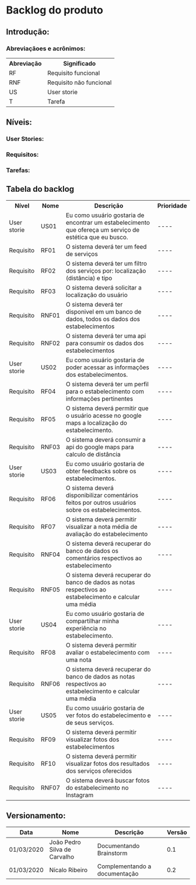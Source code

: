 # Backlog do produto
## Introdução:
### Abreviaçãoes e acrônimos:

<table>
    <tr>
        <th>Abreviação</th>
        <th>Significado</th>
    </tr>
    <tr>
        <td>RF</td>
        <td>Requisito funcional</td>
    </tr>
    <tr>
        <td>RNF</td>
        <td>Requisito não funcional</td>
    </tr>
    <tr>
        <td>US</td>
        <td>User storie</td>
    </tr>
    <tr>
        <td>T</td>
        <td>Tarefa</td>
    </tr>
</table>

## Níveis:
### User Stories:
### Requisitos:
### Tarefas:
## Tabela do backlog

<table>
    <tr>
        <th>Nível</th>
        <th>Nome</th>
        <th>Descrição</th>
        <th>Prioridade</th>
    </tr>
    <tr>
        <td>User storie</td>
        <td>US01</td>
        <td>Eu como usuário gostaria de encontrar um estabelecimento que ofereça um serviço de estética que eu busco.</td>
        <td>----</td>
    </tr>
    <tr>
        <td>Requisito</td>
        <td>RF01</td>
        <td>O sistema deverá ter um feed de serviços</td>
        <td>----</td>
    </tr>
    <tr>
        <td>Requisito</td>
        <td>RF02</td>
        <td>O sistema deverá ter um filtro dos serviços por: localização (distância) e tipo </td>
        <td>----</td>
    </tr>
    <tr>
        <td>Requisito</td>
        <td>RF03</td>
        <td>O sistema deverá solicitar a localização do usuário</td>
        <td>----</td>
    </tr>
    <tr>
        <td>Requisito</td>
        <td>RNF01</td>
        <td>O sistema deverá ter disponivel em um banco de dados, todos os dados dos estabelecimentos</td>
        <td>----</td>
    </tr>
    <tr>
        <td>Requisito</td>
        <td>RNF02</td>
        <td>O sistema deverá ter uma api para consumir os dados dos estabelecimentos</td>
        <td>----</td>
    </tr>
    <tr>
        <td>User storie</td>
        <td>US02</td>
        <td>Eu como usuário gostaria de poder acessar as informações dos estabelecimentos.</td>
        <td>----</td>
    </tr>
    <tr>
        <td>Requisito</td>
        <td>RF04</td>
        <td>O sistema deverá ter um perfil para o estabelecimento com informações pertinentes</td>
        <td>----</td>
    </tr>
    <tr>
        <td>Requisito</td>
        <td>RF05</td>
        <td>O sistema deverá permitir que o usuário acesse no google maps a localização do estabelecimento.</td>
        <td>----</td>
    </tr>
    <tr>
        <td>Requisito</td>
        <td>RNF03</td>
        <td>O sistema deverá consumir a api do google maps para calculo de distância</td>
        <td>----</td>
    </tr>
    <tr>
        <td>User storie</td>
        <td>US03</td>
        <td>Eu como usuário gostaria de obter feedbacks sobre os estabelecimentos.</td>
        <td>----</td>
    </tr>
    <tr>
        <td>Requisito</td>
        <td>RF06</td>
        <td>O sistema deverá disponibilizar comentários feitos por outros usuários sobre os estabelecimentos.</td>
        <td>----</td>
    </tr>
    <tr>
        <td>Requisito</td>
        <td>RF07</td>
        <td>O sistema deverá permitir visualizar a nota média de avaliação do estabelecimento</td>
        <td>----</td>
    </tr>
    <tr>
        <td>Requisito</td>
        <td>RNF04</td>
        <td>O sistema deverá recuperar do banco de dados os comentários respectivos ao estabelecimento</td>
        <td>----</td>
    </tr>
    <tr>
        <td>Requisito</td>
        <td>RNF05</td>
        <td>O sistema deverá recuperar do banco de dados as notas respectivos ao estabelecimento e calcular uma média</td>
        <td>----</td>
    </tr>
    <tr>
        <td>User storie</td>
        <td>US04</td>
        <td>Eu como usuário gostaria de compartilhar minha experiência no estabelecimento.</td>
        <td>----</td>
    </tr>
    <tr>
        <td>Requisito</td>
        <td>RF08</td>
        <td>O sistema deverá permitir avaliar o estabelecimento com uma nota</td>
        <td>----</td>
    </tr>
    <tr>
        <td>Requisito</td>
        <td>RNF06</td>
        <td>O sistema deverá recuperar do banco de dados as notas respectivos ao estabelecimento e calcular uma média</td>
        <td>----</td>
    </tr>
    <tr>
        <td>User storie</td>
        <td>US05</td>
        <td>Eu como usuário gostaria de ver fotos do estabelecimento e de seus serviços.</td>
        <td>----</td>
    </tr>
    <tr>
        <td>Requisito</td>
        <td>RF09</td>
        <td>O sistema deverá permitir visualizar fotos dos estabelecimentos</td>
        <td>----</td>
    </tr>
    <tr>
        <td>Requisito</td>
        <td>RF10</td>
        <td>O sistema deverá permitir visualizar fotos dos resultados dos serviços oferecidos</td>
        <td>----</td>
    </tr>
    <tr>
        <td>Requisito</td>
        <td>RNF07</td>
        <td>O sistema deverá buscar fotos do estabelecimento no Instagram</td>
        <td>----</td>
    </tr>
</table>

## Versionamento:
| Data | Nome | Descrição | Versão |
|------|------|-----------|--------|
| 01/03/2020 | João Pedro Silva de Carvalho | Documentando Brainstorm | 0.1 |
| 01/03/2020 | Nícalo Ribeiro | Complementando a documentação | 0.2 |